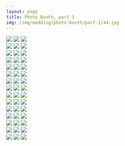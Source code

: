 ```yaml
---
layout: page
title: Photo Booth, part 1
img: /img/wedding/photo-booth/part-1/44.jpg
---
```


<!--- Row one -->
<div class="img_row">
	<a href="{{ site.baseurl }}/img/wedding/photo-booth/part-1/1.jpg"><img class="col one" src="{{ site.baseurl }}/img/wedding/photo-booth/part-1/1.jpg" /></a>
	<a href="{{ site.baseurl }}/img/wedding/photo-booth/part-1/2.jpg"><img class="col one" src="{{ site.baseurl }}/img/wedding/photo-booth/part-1/2.jpg" /></a>
	<a href="{{ site.baseurl }}/img/wedding/photo-booth/part-1/3.jpg"><img class="col one" src="{{ site.baseurl }}/img/wedding/photo-booth/part-1/3.jpg" /></a>
</div>

<!--- Row two -->
<div class="img_row">
	<a href="{{ site.baseurl }}/img/wedding/photo-booth/part-1/4.jpg"><img class="col one" src="{{ site.baseurl }}/img/wedding/photo-booth/part-1/4.jpg" /></a>
	<a href="{{ site.baseurl }}/img/wedding/photo-booth/part-1/5.jpg"><img class="col one" src="{{ site.baseurl }}/img/wedding/photo-booth/part-1/5.jpg" /></a>
	<a href="{{ site.baseurl }}/img/wedding/photo-booth/part-1/6.jpg"><img class="col one" src="{{ site.baseurl }}/img/wedding/photo-booth/part-1/6.jpg" /></a>
</div>

<!--- Row three -->
<div class="img_row">
	<a href="{{ site.baseurl }}/img/wedding/photo-booth/part-1/7.jpg"><img class="col one" src="{{ site.baseurl }}/img/wedding/photo-booth/part-1/7.jpg" /></a>
	<a href="{{ site.baseurl }}/img/wedding/photo-booth/part-1/8.jpg"><img class="col one" src="{{ site.baseurl }}/img/wedding/photo-booth/part-1/8.jpg" /></a>
	<a href="{{ site.baseurl }}/img/wedding/photo-booth/part-1/9.jpg"><img class="col one" src="{{ site.baseurl }}/img/wedding/photo-booth/part-1/9.jpg" /></a>
</div>

<!--- Row four -->
<div class="img_row">
	<a href="{{ site.baseurl }}/img/wedding/photo-booth/part-1/10.jpg"><img class="col one" src="{{ site.baseurl }}/img/wedding/photo-booth/part-1/10.jpg" /></a>
	<a href="{{ site.baseurl }}/img/wedding/photo-booth/part-1/11.jpg"><img class="col one" src="{{ site.baseurl }}/img/wedding/photo-booth/part-1/11.jpg" /></a>
	<a href="{{ site.baseurl }}/img/wedding/photo-booth/part-1/12.jpg"><img class="col one" src="{{ site.baseurl }}/img/wedding/photo-booth/part-1/12.jpg" /></a>
</div>

<!--- Row five -->
<div class="img_row">
	<a href="{{ site.baseurl }}/img/wedding/photo-booth/part-1/13.jpg"><img class="col one" src="{{ site.baseurl }}/img/wedding/photo-booth/part-1/13.jpg" /></a>
	<a href="{{ site.baseurl }}/img/wedding/photo-booth/part-1/14.jpg"><img class="col one" src="{{ site.baseurl }}/img/wedding/photo-booth/part-1/14.jpg" /></a>
	<a href="{{ site.baseurl }}/img/wedding/photo-booth/part-1/15.jpg"><img class="col one" src="{{ site.baseurl }}/img/wedding/photo-booth/part-1/15.jpg" /></a>
</div>

<!--- Row six -->
<div class="img_row">
	<a href="{{ site.baseurl }}/img/wedding/photo-booth/part-1/16.jpg"><img class="col one" src="{{ site.baseurl }}/img/wedding/photo-booth/part-1/16.jpg" /></a>
	<a href="{{ site.baseurl }}/img/wedding/photo-booth/part-1/17.jpg"><img class="col one" src="{{ site.baseurl }}/img/wedding/photo-booth/part-1/17.jpg" /></a>
	<a href="{{ site.baseurl }}/img/wedding/photo-booth/part-1/18.jpg"><img class="col one" src="{{ site.baseurl }}/img/wedding/photo-booth/part-1/18.jpg" /></a>
</div>

<!--- Row seven -->
<div class="img_row">
	<a href="{{ site.baseurl }}/img/wedding/photo-booth/part-1/19.jpg"><img class="col one" src="{{ site.baseurl }}/img/wedding/photo-booth/part-1/19.jpg" /></a>
	<a href="{{ site.baseurl }}/img/wedding/photo-booth/part-1/20.jpg"><img class="col one" src="{{ site.baseurl }}/img/wedding/photo-booth/part-1/20.jpg" /></a>
	<a href="{{ site.baseurl }}/img/wedding/photo-booth/part-1/21.jpg"><img class="col one" src="{{ site.baseurl }}/img/wedding/photo-booth/part-1/21.jpg" /></a>
</div>

<!--- Row eight -->
<div class="img_row">
	<a href="{{ site.baseurl }}/img/wedding/photo-booth/part-1/22.jpg"><img class="col one" src="{{ site.baseurl }}/img/wedding/photo-booth/part-1/22.jpg" /></a>
	<a href="{{ site.baseurl }}/img/wedding/photo-booth/part-1/23.jpg"><img class="col one" src="{{ site.baseurl }}/img/wedding/photo-booth/part-1/23.jpg" /></a>
	<a href="{{ site.baseurl }}/img/wedding/photo-booth/part-1/24.jpg"><img class="col one" src="{{ site.baseurl }}/img/wedding/photo-booth/part-1/24.jpg" /></a>
</div>

<!--- Row nine -->
<div class="img_row">
	<a href="{{ site.baseurl }}/img/wedding/photo-booth/part-1/25.jpg"><img class="col one" src="{{ site.baseurl }}/img/wedding/photo-booth/part-1/25.jpg" /></a>
	<a href="{{ site.baseurl }}/img/wedding/photo-booth/part-1/26.jpg"><img class="col one" src="{{ site.baseurl }}/img/wedding/photo-booth/part-1/26.jpg" /></a>
	<a href="{{ site.baseurl }}/img/wedding/photo-booth/part-1/27.jpg"><img class="col one" src="{{ site.baseurl }}/img/wedding/photo-booth/part-1/27.jpg" /></a>
</div>

<!--- Row ten -->
<div class="img_row">
	<a href="{{ site.baseurl }}/img/wedding/photo-booth/part-1/28.jpg"><img class="col one" src="{{ site.baseurl }}/img/wedding/photo-booth/part-1/28.jpg" /></a>
	<a href="{{ site.baseurl }}/img/wedding/photo-booth/part-1/29.jpg"><img class="col one" src="{{ site.baseurl }}/img/wedding/photo-booth/part-1/29.jpg" /></a>
	<a href="{{ site.baseurl }}/img/wedding/photo-booth/part-1/30.jpg"><img class="col one" src="{{ site.baseurl }}/img/wedding/photo-booth/part-1/30.jpg" /></a>
</div>

<!--- Row eleven -->
<div class="img_row">
	<a href="{{ site.baseurl }}/img/wedding/photo-booth/part-1/31.jpg"><img class="col one" src="{{ site.baseurl }}/img/wedding/photo-booth/part-1/31.jpg" /></a>
	<a href="{{ site.baseurl }}/img/wedding/photo-booth/part-1/32.jpg"><img class="col one" src="{{ site.baseurl }}/img/wedding/photo-booth/part-1/32.jpg" /></a>
	<a href="{{ site.baseurl }}/img/wedding/photo-booth/part-1/33.jpg"><img class="col one" src="{{ site.baseurl }}/img/wedding/photo-booth/part-1/33.jpg" /></a>
</div>

<!--- Row twelve -->
<div class="img_row">
	<a href="{{ site.baseurl }}/img/wedding/photo-booth/part-1/34.jpg"><img class="col one" src="{{ site.baseurl }}/img/wedding/photo-booth/part-1/34.jpg" /></a>
	<a href="{{ site.baseurl }}/img/wedding/photo-booth/part-1/35.jpg"><img class="col one" src="{{ site.baseurl }}/img/wedding/photo-booth/part-1/35.jpg" /></a>
	<a href="{{ site.baseurl }}/img/wedding/photo-booth/part-1/36.jpg"><img class="col one" src="{{ site.baseurl }}/img/wedding/photo-booth/part-1/36.jpg" /></a>
</div>

<!--- Row thirteen -->
<div class="img_row">
	<a href="{{ site.baseurl }}/img/wedding/photo-booth/part-1/37.jpg"><img class="col one" src="{{ site.baseurl }}/img/wedding/photo-booth/part-1/37.jpg" /></a>
	<a href="{{ site.baseurl }}/img/wedding/photo-booth/part-1/38.jpg"><img class="col one" src="{{ site.baseurl }}/img/wedding/photo-booth/part-1/38.jpg" /></a>
	<a href="{{ site.baseurl }}/img/wedding/photo-booth/part-1/39.jpg"><img class="col one" src="{{ site.baseurl }}/img/wedding/photo-booth/part-1/39.jpg" /></a>
</div>

<!--- Row fourteen -->
<div class="img_row">
	<a href="{{ site.baseurl }}/img/wedding/photo-booth/part-1/40.jpg"><img class="col one" src="{{ site.baseurl }}/img/wedding/photo-booth/part-1/40.jpg" /></a>
	<a href="{{ site.baseurl }}/img/wedding/photo-booth/part-1/41.jpg"><img class="col one" src="{{ site.baseurl }}/img/wedding/photo-booth/part-1/41.jpg" /></a>
	<a href="{{ site.baseurl }}/img/wedding/photo-booth/part-1/42.jpg"><img class="col one" src="{{ site.baseurl }}/img/wedding/photo-booth/part-1/42.jpg" /></a>
</div>

<!--- Row fifteen -->
<div class="img_row">
	<a href="{{ site.baseurl }}/img/wedding/photo-booth/part-1/43.jpg"><img class="col one" src="{{ site.baseurl }}/img/wedding/photo-booth/part-1/43.jpg" /></a>
	<a href="{{ site.baseurl }}/img/wedding/photo-booth/part-1/44.jpg"><img class="col one" src="{{ site.baseurl }}/img/wedding/photo-booth/part-1/44.jpg" /></a>
	<a href="{{ site.baseurl }}/img/wedding/photo-booth/part-1/45.jpg"><img class="col one" src="{{ site.baseurl }}/img/wedding/photo-booth/part-1/45.jpg" /></a>
</div>

